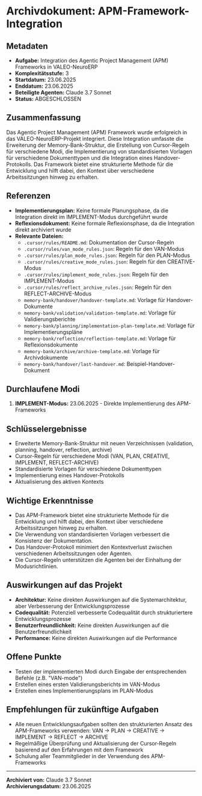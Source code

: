 # Archivdokument: APM-Framework-Integration

## Metadaten
- **Aufgabe:** Integration des Agentic Project Management (APM) Frameworks in VALEO-NeuroERP
- **Komplexitätsstufe:** 3
- **Startdatum:** 23.06.2025
- **Enddatum:** 23.06.2025
- **Beteiligte Agenten:** Claude 3.7 Sonnet
- **Status:** ABGESCHLOSSEN

## Zusammenfassung
Das Agentic Project Management (APM) Framework wurde erfolgreich in das VALEO-NeuroERP-Projekt integriert. Diese Integration umfasste die Erweiterung der Memory-Bank-Struktur, die Erstellung von Cursor-Regeln für verschiedene Modi, die Implementierung von standardisierten Vorlagen für verschiedene Dokumenttypen und die Integration eines Handover-Protokolls. Das Framework bietet eine strukturierte Methode für die Entwicklung und hilft dabei, den Kontext über verschiedene Arbeitssitzungen hinweg zu erhalten.

## Referenzen
- **Implementierungsplan:** Keine formale Planungsphase, da die Integration direkt im IMPLEMENT-Modus durchgeführt wurde
- **Reflexionsdokument:** Keine formale Reflexionsphase, da die Integration direkt archiviert wurde
- **Relevante Dateien:**
  - `.cursor/rules/README.md`: Dokumentation der Cursor-Regeln
  - `.cursor/rules/van_mode_rules.json`: Regeln für den VAN-Modus
  - `.cursor/rules/plan_mode_rules.json`: Regeln für den PLAN-Modus
  - `.cursor/rules/creative_mode_rules.json`: Regeln für den CREATIVE-Modus
  - `.cursor/rules/implement_mode_rules.json`: Regeln für den IMPLEMENT-Modus
  - `.cursor/rules/reflect_archive_rules.json`: Regeln für den REFLECT-ARCHIVE-Modus
  - `memory-bank/handover/handover-template.md`: Vorlage für Handover-Dokumente
  - `memory-bank/validation/validation-template.md`: Vorlage für Validierungsberichte
  - `memory-bank/planning/implementation-plan-template.md`: Vorlage für Implementierungspläne
  - `memory-bank/reflection/reflection-template.md`: Vorlage für Reflexionsdokumente
  - `memory-bank/archive/archive-template.md`: Vorlage für Archivdokumente
  - `memory-bank/handover/last-handover.md`: Beispiel-Handover-Dokument

## Durchlaufene Modi
1. **IMPLEMENT-Modus:** 23.06.2025 - Direkte Implementierung des APM-Frameworks

## Schlüsselergebnisse
- Erweiterte Memory-Bank-Struktur mit neuen Verzeichnissen (validation, planning, handover, reflection, archive)
- Cursor-Regeln für verschiedene Modi (VAN, PLAN, CREATIVE, IMPLEMENT, REFLECT-ARCHIVE)
- Standardisierte Vorlagen für verschiedene Dokumenttypen
- Implementierung eines Handover-Protokolls
- Aktualisierung des aktiven Kontexts

## Wichtige Erkenntnisse
- Das APM-Framework bietet eine strukturierte Methode für die Entwicklung und hilft dabei, den Kontext über verschiedene Arbeitssitzungen hinweg zu erhalten.
- Die Verwendung von standardisierten Vorlagen verbessert die Konsistenz der Dokumentation.
- Das Handover-Protokoll minimiert den Kontextverlust zwischen verschiedenen Arbeitssitzungen oder Agenten.
- Die Cursor-Regeln unterstützen die Agenten bei der Einhaltung der Modusrichtlinien.

## Auswirkungen auf das Projekt
- **Architektur:** Keine direkten Auswirkungen auf die Systemarchitektur, aber Verbesserung der Entwicklungsprozesse
- **Codequalität:** Potenziell verbesserte Codequalität durch strukturiertere Entwicklungsprozesse
- **Benutzerfreundlichkeit:** Keine direkten Auswirkungen auf die Benutzerfreundlichkeit
- **Performance:** Keine direkten Auswirkungen auf die Performance

## Offene Punkte
- Testen der implementierten Modi durch Eingabe der entsprechenden Befehle (z.B. "VAN-mode")
- Erstellen eines ersten Validierungsberichts im VAN-Modus
- Erstellen eines Implementierungsplans im PLAN-Modus

## Empfehlungen für zukünftige Aufgaben
- Alle neuen Entwicklungsaufgaben sollten den strukturierten Ansatz des APM-Frameworks verwenden: VAN → PLAN → CREATIVE → IMPLEMENT → REFLECT → ARCHIVE
- Regelmäßige Überprüfung und Aktualisierung der Cursor-Regeln basierend auf den Erfahrungen mit dem Framework
- Schulung aller Teammitglieder in der Verwendung des APM-Frameworks

---

**Archiviert von:** Claude 3.7 Sonnet  
**Archivierungsdatum:** 23.06.2025 